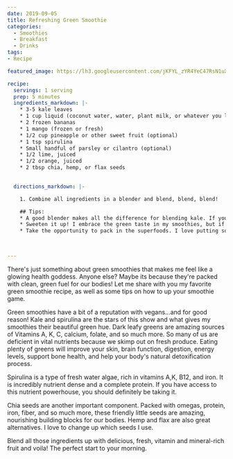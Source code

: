 ```yaml
---
date: 2019-09-05
title: Refreshing Green Smoothie
categories:
  - Smoothies
  - Breakfast
  - Drinks
tags:
- Recipe

featured_image: https://lh3.googleusercontent.com/jKFYL_zYR4YeC47RsN1uXWMpJiTW1Ua7trqtKMw3pcpgbWlpKA3xnWSztMyU2bgzvVEZwbnke1ciTMMG74Woa2KWenriFIy_xSsHfvoBc9bLR1AtlZUGnkjToHR6EulGgzTli_x_miw=w2400 

recipe:
  servings: 1 serving
  prep: 5 minutes
  ingredients_markdown: |-
    * 3-5 kale leaves
    * 1 cup liquid (coconut water, water, plant milk, or whatever you like)
    * 2 frozen bananas
    * 1 mango (frozen or fresh)
    * 1/2 cup pineapple or other sweet fruit (optional)
    * 1 tsp spirulina
    * Small handful of parsley or cilantro (optional)
    * 1/2 lime, juiced
    * 1/2 orange, juiced
    * 2 tbsp chia, hemp, or flax seeds
    

  directions_markdown: |-

    1. Combine all ingredients in a blender and blend, blend, blend!

    ## Tips:
    * A good blender makes all the difference for blending kale. If your blender is dull or low power, blend for a long time or you're going to end up with a smoothie that requires a little chewing.
    * Sweeten it up! I embrace the green taste in my smoothies, but if the flavor is too overpowering, try adding a couple of dates or some extra sweet fruit like pineapple or peaches.
    * Take the opportunity to pack in the superfoods. I love putting so many "superfoods" in my breakfast that I'm set for the day. Try adding some medicinal mushrooms, dried herb powder, fresh herbs, ginger, turmeric, or whatever you fancy for an added punch.

 

---
```

There's just something about green smoothies that makes me feel like a glowing health goddess. Anyone else? Maybe its because they're packed with clean, green fuel for our bodies! Let me share with you my favorite green smoothie recipe, as well as some tips on how to up your smoothie game.

Green smoothies have a bit of a reputation with vegans...and for good reason! Kale and spirulina are the stars of this show and what gives my smoothies their beautiful green hue. Dark leafy greens are amazing sources of Vitamins A, K, C, calcium, folate, and so much more. So many of us are deficient in vital nutrients because we skimp out on fresh produce. Eating plenty of greens will improve your skin, brain function, digestion, energy levels, support bone health, and help your body's natural detoxification process.

Spirulina is a type of fresh water algae, rich in vitamins A,K, B12, and iron. It is incredibly nutrient dense and a complete protein. If you have access to this nutrient powerhouse, you should definitely be taking it.

Chia seeds are another important component. Packed with omegas, protein, iron, fiber, and so much more, these friendly little seeds are amazing, nourishing building blocks for our bodies. Hemp and flax are also great alternatives. I love to change up which seeds I use.

Blend all those ingredients up with delicious, fresh, vitamin and mineral-rich fruit and voila! The perfect start to your morning.

